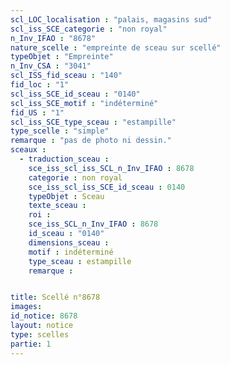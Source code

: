 ```yaml
---
scl_LOC_localisation : "palais, magasins sud"
scl_iss_SCE_categorie : "non royal"
n_Inv_IFAO : "8678"
nature_scelle : "empreinte de sceau sur scellé"
typeObjet : "Empreinte"
n_Inv_CSA : "3041"
scl_ISS_fid_sceau : "140"
fid_loc : "1"
scl_iss_SCE_id_sceau : "0140"
scl_iss_SCE_motif : "indéterminé"
fid_US : "1"
scl_iss_SCE_type_sceau : "estampille"
type_scelle : "simple"
remarque : "pas de photo ni dessin."
sceaux :
  - traduction_sceau : 
    sce_iss_scl_iss_SCL_n_Inv_IFAO : 8678
    categorie : non royal
    sce_iss_scl_iss_SCE_id_sceau : 0140
    typeObjet : Sceau
    texte_sceau : 
    roi : 
    sce_iss_SCL_n_Inv_IFAO : 8678
    id_sceau : "0140"
    dimensions_sceau : 
    motif : indéterminé
    type_sceau : estampille
    remarque : 


title: Scellé n°8678
images: 
id_notice: 8678
layout: notice
type: scelles
partie: 1
---
```

